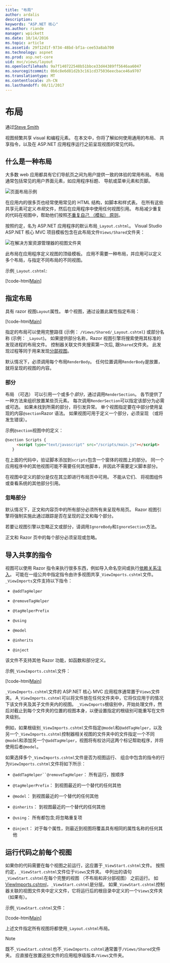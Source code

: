 ```yaml
---
title: "布局"
author: ardalis
description: 
keywords: "ASP.NET 核心"
ms.author: riande
manager: wpickett
ms.date: 10/14/2016
ms.topic: article
ms.assetid: 29f12d1f-9734-48bd-bf1a-cee53a8ab700
ms.technology: aspnet
ms.prod: asp.net-core
uid: mvc/views/layout
ms.openlocfilehash: 9a7f140722548b51bbce33d44389ff5646aa6047
ms.sourcegitcommit: 0b6c8e6d81d2b3c161cd375036eecbace46a9707
ms.translationtype: MT
ms.contentlocale: zh-CN
ms.lasthandoff: 08/11/2017
---
```

# <a name="layout"></a>布局

通过[Steve Smith](http://ardalis.com)

视图频繁共享 visual 和编程元素。 在本文中，你将了解如何使用通用的布局、 共享指令，以及在 ASP.NET 应用程序运行之前呈现视图的常见代码。

## <a name="what-is-a-layout"></a>什么是一种布局

大多数 web 应用都具有它们导航页之间为用户提供一致的体验的常用布局。 布局通常包括常见的用户界面元素，如应用程序标题、 导航或菜单元素和页脚。

![页面布局示例](layout/_static/page-layout.png)

在应用内的很多页也经常使用常见的 HTML 结构，如脚本和样式表。 在所有这些共享元素可定义*布局*文件，然后在应用程序中使用任何视图引用。 布局减少重复的代码在视图中，帮助他们按照[不重复自己 （模拟） 原则](http://deviq.com/don-t-repeat-yourself/)。

按照约定，名为 ASP.NET 应用程序的默认布局`_Layout.cshtml`。 Visual Studio ASP.NET 核心 MVC 项目模板包含在此布局文件`Views/Shared`文件夹：

![在解决方案资源管理器的视图文件夹](layout/_static/web-project-views.png)

此布局在应用程序定义视图的顶级模板。 应用不需要一种布局，并应用可以定义多个布局，与指定不同布局的不同视图。

示例`_Layout.cshtml`:

[!code-html[Main](../../common/samples/WebApplication1/Views/Shared/_Layout.cshtml?highlight=42,66)]

## <a name="specifying-a-layout"></a>指定布局

具有 razor 视图`Layout`属性。 单个视图，通过设置此属性指定布局：

[!code-html[Main](../../common/samples/WebApplication1/Views/_ViewStart.cshtml?highlight=2)]

指定的布局可以使用完整路径 (示例： `/Views/Shared/_Layout.cshtml`) 或部分名称 (示例： `_Layout`)。 如果提供部分名称，Razor 视图引擎将搜索使用其标准的发现进程的布局文件。 控制器关联文件夹搜索第一次后, 跟`Shared`文件夹。 此发现过程等同于用来发现[分部视图](partial.md)。

默认情况下，必须调用每个布局`RenderBody`。 任何位置调用`RenderBody`是放置，就将呈现的视图的内容。

<a name=layout-sections-label></a>

### <a name="sections"></a>部分

布局 （可选） 可以引用一个或多个*部分*，通过调用`RenderSection`。 各节提供了一种方法来组织放置某些页元素。 每次调用`RenderSection`可以指定该部分为必需或可选。 如果未找到所需的部分，将引发异常。 单个视图指定要在中部分使用呈现的内容`@section`Razor 语法。 如果视图可用于定义一个部分，必须呈现 （或将发生错误）。

示例`@section`视图中的定义：

```html
@section Scripts {
     <script type="text/javascript" src="/scripts/main.js"></script>
   }
   ```

在上面的代码中，验证脚本添加到`scripts`包含一个窗体的视图上的部分。 同一个应用程序中的其他视图可能不需要任何其他脚本，并因此不需要定义脚本部分。

在视图中定义的部分是仅在其立即进行布局页中可用。 不能从它们、 将视图组件或查看系统的其他部分引用。

### <a name="ignoring-sections"></a>忽略部分

默认情况下，正文和内容页中的所有部分必须所有来呈现布局页。 Razor 视图引擎将强制实施此通过跟踪是否在呈现的正文和每个部分。

若要让视图引擎以忽略正文或部分，请调用`IgnoreBody`和`IgnoreSection`方法。

正文和 Razor 页中的每个部分必须呈现或忽略。

<a name=viewimports></a>

## <a name="importing-shared-directives"></a>导入共享的指令

视图可以使用 Razor 指令来执行很多东西，例如导入命名空间或执行[依赖关系注入](dependency-injection.md)。 可能在一组公共中指定指令由许多视图共享`_ViewImports.cshtml`文件。 `_ViewImports`文件支持以下指令：

* `@addTagHelper`

* `@removeTagHelper`

* `@tagHelperPrefix`

* `@using`

* `@model`

* `@inherits`

* `@inject`

该文件不支持其他 Razor 功能，如函数和部分定义。

示例`_ViewImports.cshtml`文件：

[!code-html[Main](../../common/samples/WebApplication1/Views/_ViewImports.cshtml)]

`_ViewImports.cshtml`文件的 ASP.NET 核心 MVC 应用程序通常置于`Views`文件夹。 A`_ViewImports.cshtml`可以将文件放在任何文件夹中，它将仅应用于的情况下该文件夹及其子文件夹内的视图。 `_ViewImports`根级别中，开始处理文件，然后对截止到每个文件夹的位置的视图本身，以便设置指定的根级别可能重写在文件夹级别。

例如，如果根级别`_ViewImports.cshtml`文件指定`@model`和`@addTagHelper`，以及另一个`_ViewImports.cshtml`控制器相关视图的文件夹中的文件指定一个不同`@model`和添加另一个`@addTagHelper`，视图将有权访问这两个标记帮助程序，并将使用后者`@model`。

如果选择多个`_ViewImports.cshtml`文件是否为视图运行、 组合中包含的指令的行为`ViewImports.cshtml`文件将如下所示：

* `@addTagHelper``@removeTagHelper`： 所有运行，按顺序

* `@tagHelperPrefix`： 到视图最近的一个替代的任何其他

* `@model`： 到视图最近的一个替代的任何其他

* `@inherits`： 到视图最近的一个替代的任何其他

* `@using`： 所有都包含;将忽略重复项

* `@inject`： 对于每个属性，则最近到视图将覆盖具有相同的属性名称的任何其他

<a name=viewstart></a>

## <a name="running-code-before-each-view"></a>运行代码之前每个视图

如果你的代码需要在每个视图之前运行，这应置于`_ViewStart.cshtml`文件。 按照约定，`_ViewStart.cshtml`文件位于`Views`文件夹。 中列出的语句`_ViewStart.cshtml`在每个完整的视图 （不布局和非分部视图） 之前运行。 如[ViewImports.cshtml](xref:mvc/views/layout#viewimports)，`_ViewStart.cshtml`是分层。 如果`_ViewStart.cshtml`控制器关联的视图文件夹中定义文件，它将运行后的根目录中定义的一个`Views`文件夹 （如果有）。

示例`_ViewStart.cshtml`文件：

[!code-html[Main](../../common/samples/WebApplication1/Views/_ViewStart.cshtml)]

上述文件指定所有视图将都使用`_Layout.cshtml`布局。

> [!NOTE]
> 既不`_ViewStart.cshtml`也不`_ViewImports.cshtml`通常置于`/Views/Shared`文件夹。 应直接在放置这些文件的应用程序级版本`/Views`文件夹。

